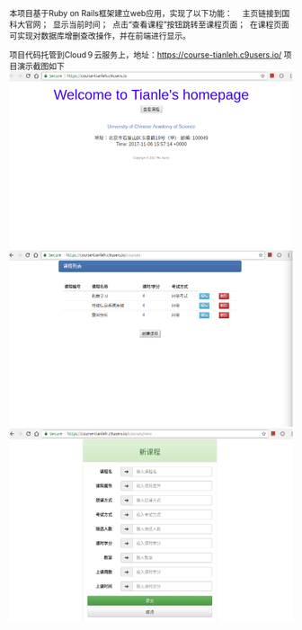 本项目基于Ruby on Rails框架建立web应用，实现了以下功能：
　主页链接到国科大官网；
  显示当前时间；
  点击“查看课程”按钮跳转至课程页面；
  在课程页面可实现对数据库增删查改操作，并在前端进行显示。
  
项目代码托管到Cloud９云服务上，地址：https://course-tianleh.c9users.io/
项目演示截图如下
![image](https://github.com/hetianle/Course/blob/master/%E6%88%AA%E5%9B%BE/QQ%E6%88%AA%E5%9B%BE20171107000234.png)
![image](https://github.com/hetianle/Course/blob/master/%E6%88%AA%E5%9B%BE/QQ%E6%88%AA%E5%9B%BE20171107000402.png)
![image](https://github.com/hetianle/Course/blob/master/%E6%88%AA%E5%9B%BE/QQ%E6%88%AA%E5%9B%BE20171107000454.png)
